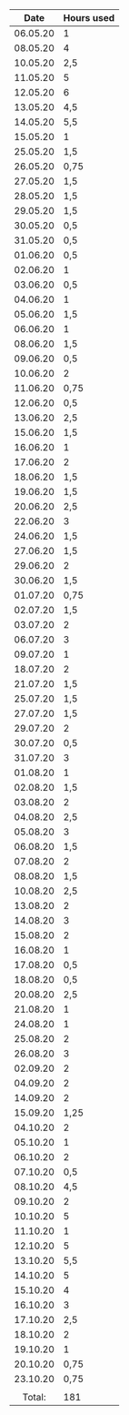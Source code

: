 |Date|Hours used|
| :----:|:-----|
|06.05.20|1|
|08.05.20|4|
|10.05.20|2,5|
|11.05.20|5|
|12.05.20|6|
|13.05.20|4,5|
|14.05.20|5,5|
|15.05.20|1|
|25.05.20|1,5|
|26.05.20|0,75|
|27.05.20|1,5|
|28.05.20|1,5|
|29.05.20|1,5|
|30.05.20|0,5|
|31.05.20|0,5|
|01.06.20|0,5|
|02.06.20|1|
|03.06.20|0,5|
|04.06.20|1|
|05.06.20|1,5|
|06.06.20|1|
|08.06.20|1,5|
|09.06.20|0,5|
|10.06.20|2|
|11.06.20|0,75|
|12.06.20|0,5|
|13.06.20|2,5|
|15.06.20|1,5|
|16.06.20|1|
|17.06.20|2|
|18.06.20|1,5|
|19.06.20|1,5|
|20.06.20|2,5|
|22.06.20|3|
|24.06.20|1,5|
|27.06.20|1,5|
|29.06.20|2|
|30.06.20|1,5|
|01.07.20|0,75|
|02.07.20|1,5|
|03.07.20|2|
|06.07.20|3|
|09.07.20|1|
|18.07.20|2|
|21.07.20|1,5|
|25.07.20|1,5|
|27.07.20|1,5|
|29.07.20|2|
|30.07.20|0,5|
|31.07.20|3|
|01.08.20|1|
|02.08.20|1,5|
|03.08.20|2|
|04.08.20|2,5|
|05.08.20|3|
|06.08.20|1,5|
|07.08.20|2|
|08.08.20|1,5|
|10.08.20|2,5|
|13.08.20|2|
|14.08.20|3|
|15.08.20|2|
|16.08.20|1|
|17.08.20|0,5|
|18.08.20|0,5|
|20.08.20|2,5|
|21.08.20|1|
|24.08.20|1|
|25.08.20|2|
|26.08.20|3|
|02.09.20|2|
|04.09.20|2|
|14.09.20|2|
|15.09.20|1,25|
|04.10.20|2|
|05.10.20|1|
|06.10.20|2|
|07.10.20|0,5|
|08.10.20|4,5|
|09.10.20|2|
|10.10.20|5|
|11.10.20|1|
|12.10.20|5|
|13.10.20|5,5|
|14.10.20|5|
|15.10.20|4|
|16.10.20|3|
|17.10.20|2,5|
|18.10.20|2|
|19.10.20|1|
|20.10.20|0,75|
|23.10.20|0,75|
|||
|Total:|181|




